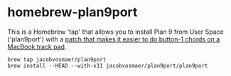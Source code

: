 # homebrew-plan9port

This is a Homebrew 'tap' that allows you to install Plan 9 from User
Space ('plan9port') with a [patch that makes it easier to do button-1
chords on a MacBook track
pad](http://www.mostlymaths.net/2013/04/just-as-mario-using-plan9-plumber.html).

    brew tap jacobvosmaer/plan9port
    brew install --HEAD --with-x11 jacobvosmaer/plan9port/plan9port
